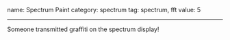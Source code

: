 name: Spectrum Paint
category: spectrum
tag: spectrum, fft
value: 5

---

Someone transmitted graffiti on the spectrum display!

